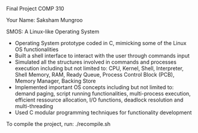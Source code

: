   Final Project COMP 310  
  
  Your Name: Saksham Mungroo

SMOS: A Linux-like Operating System
  - Operating System prototype coded in C, mimicking some of the Linux OS functionalities
  - Built a shell interface to interact with the user through commands input
  - Simulated all the structures involved in commands and processes execution including but not limited to: CPU, Kernel, Shell, Interpreter, 
    Shell Memory, RAM, Ready Queue, Process Control Block (PCB), Memory Manager, Backing Store
  - Implemented important OS concepts including but not limited to: demand paging, script running functionalities, multi-process execution, efficient ressource         allocation, I/O functions, deadlock resolution and multi-threading
  - Used C modular programming techniques for functionality development

To compile the project, run:
./recompile.sh

